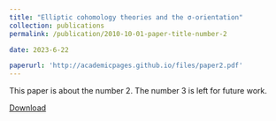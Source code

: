 ```yaml
---
title: "Elliptic cohomology theories and the σ-orientation"
collection: publications
permalink: /publication/2010-10-01-paper-title-number-2

date: 2023-6-22

paperurl: 'http://academicpages.github.io/files/paper2.pdf'
---
```

This paper is about the number 2. The number 3 is left for future work.

[Download](https://552jc.github.io/ljc552.github.io/files/sigmaorientation.pdf)
